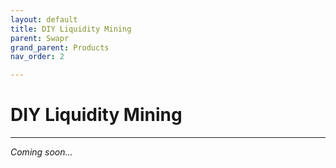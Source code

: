 ```yaml
---
layout: default
title: DIY Liquidity Mining
parent: Swapr
grand_parent: Products
nav_order: 2

---
```


# DIY Liquidity Mining

___

*Coming soon...*